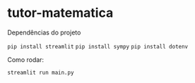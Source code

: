 # tutor-matematica

Dependências do projeto

```pip install streamlit```
```pip install sympy```
```pip install dotenv```

Como rodar:

```streamlit run main.py```

